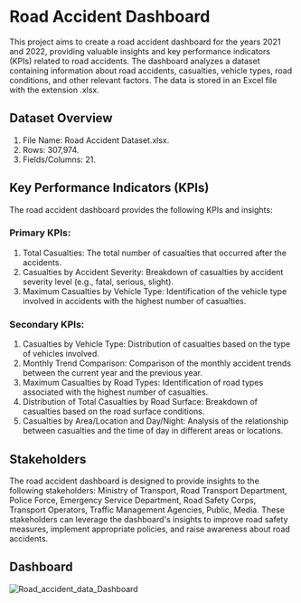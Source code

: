 # Road Accident Dashboard
This project aims to create a road accident dashboard for the years 2021 and 2022, providing valuable insights and key performance indicators (KPIs) related to road accidents. The dashboard analyzes a dataset containing information about road accidents, casualties, vehicle types, road conditions, and other relevant factors. The data is stored in an Excel file with the extension .xlsx.

## Dataset Overview
1. File Name: Road Accident Dataset.xlsx.
2. Rows: 307,974.
3. Fields/Columns: 21.

## Key Performance Indicators (KPIs)
The road accident dashboard provides the following KPIs and insights:

### Primary KPIs:
1. Total Casualties: 
The total number of casualties that occurred after the accidents.
2. Casualties by Accident Severity: Breakdown of casualties by accident severity level (e.g., fatal, serious, slight).
3. Maximum Casualties by Vehicle Type: Identification of the vehicle type involved in accidents with the highest number of casualties.
### Secondary KPIs:
1. Casualties by Vehicle Type: Distribution of casualties based on the type of vehicles involved.
2. Monthly Trend Comparison: Comparison of the monthly accident trends between the current year and the previous year.
3. Maximum Casualties by Road Types: Identification of road types associated with the highest number of casualties.
4. Distribution of Total Casualties by Road Surface: Breakdown of casualties based on the road surface conditions.
5. Casualties by Area/Location and Day/Night: Analysis of the relationship between casualties and the time of day in different areas or locations.

## Stakeholders
The road accident dashboard is designed to provide insights to the following stakeholders:
Ministry of Transport,
Road Transport Department,
Police Force,
Emergency Service Department,
Road Safety Corps,
Transport Operators,
Traffic Management Agencies,
Public,
Media.
These stakeholders can leverage the dashboard's insights to improve road safety measures, implement appropriate policies, and raise awareness about road accidents.

## Dashboard
![Road_accident_data_Dashboard](https://github.com/lijesh010/RoadAccidentProject/assets/131745794/c0b644c5-5c65-4c60-9773-b69ea0ca2df2)


